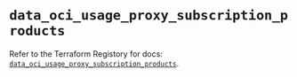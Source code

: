 # `data_oci_usage_proxy_subscription_products`

Refer to the Terraform Registory for docs: [`data_oci_usage_proxy_subscription_products`](https://registry.terraform.io/providers/oracle/oci/6.18.0/docs/data-sources/usage_proxy_subscription_products).
